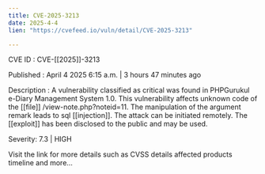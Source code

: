```yaml
---
title: CVE-2025-3213
date: 2025-4-4
lien: "https://cvefeed.io/vuln/detail/CVE-2025-3213"

---
```


CVE ID : CVE-[[2025]]-3213

Published :  April 4
2025
6:15 a.m. | 3 hours
47 minutes ago

Description : A vulnerability classified as critical was found in PHPGurukul e-Diary Management System 1.0. This vulnerability affects unknown code of the  [[file]] /view-note.php?noteid=11. The manipulation of the argument remark leads to sql  [[injection]]. The attack can be initiated remotely. The  [[exploit]] has been disclosed to the public and may be used.

Severity: 7.3 | HIGH

Visit the link for more details
such as CVSS details
affected products
timeline
and more...
